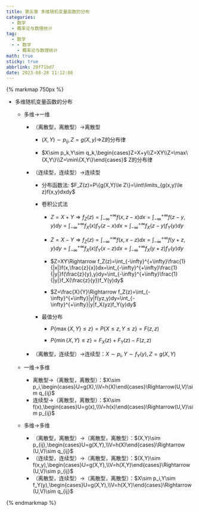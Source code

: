 ```yaml
---
title: 第五章 多维随机变量函数的分布
categories:
  - 数学
  - 概率论与数理统计
tag:
  - 数学
  - - 数学
    - 概率论与数理统计
math: true
sticky: true
abbrlink: 20f71bd7
date: 2023-08-28 11:12:08
---
```


{% markmap 750px %}

- 多维随机变量函数的分布
  - 多维$\to$一维
  
    - （离散型，离散型）$\to$离散型
      - $(X,Y)\sim p_{ij},Z=g(X,y)\Rightarrow$Z的分布律
  
      - $X\sim p_k,Y\sim q_k,\begin{cases}Z=X+y\\Z=XY\\Z=\max\{X,Y\}\\Z=\min\{X,Y\}\end{cases}$ Z的分布律
  
    - （连续型，连续型）$\to$连续型
      - 分布函数法: $F_Z(z)=P\{g(X,Y)\le Z\}=\iint\limits_{g(x,y)\le z}f(x,y)dxdy$
  
      - 卷积公式法
        - $Z=X+Y\Rightarrow f_Z(z)=\int_{-\infty}^{+\infty}f(x,z-x)dx=\int_{-\infty}^{+\infty}f(z-y,y)dy=\int_{-\infty}^{+\infty}f_X(x)f_Y(z-x)dx=\int_{-\infty}^{+\infty}f_X(z-y)f_Y(y)dy$
  
        - $Z=X-Y\Rightarrow f_Z(z)=\int_{-\infty}^{+\infty}f(x,x-z)dx=\int_{-\infty}^{+\infty}f(y+z,y)dy=\int_{-\infty}^{+\infty}f_X(x)f_Y(x-z)dx=\int_{-\infty}^{+\infty}f_X(y+z)f_Y(y)dy$
  
        - $Z=XY\Rightarrow f_Z(z)=\int_{-\infty}^{+\infty}\frac{1}{|x|}f(x,\frac{z}{x})dx=\int_{-\infty}^{+\infty}\frac{1}{|y|}f(\frac{z}{y},y)dy=\int_{-\infty}^{+\infty}\frac{1}{|y|}f_X(\frac{z}{y})f_Y(y)dy$
  
        - $Z=\frac{X}{Y}\Rightarrow f_Z(z)=\int_{-\infty}^{+\infty}|y|f(yz,y)dy=\int_{-\infty}^{+\infty}|y|f_X(yz)f_Y(y)dy$
  
      - 最值分布
        - $P\{\max\{X,Y\}\le z\}=P\{X\le z, Y\le z\}=F(z,z)$
  
        - $P\{\min\{X,Y\}\le z\}=F_X(z)+F_Y(z)-F(z,z)$
  
    - （离散型，连续型）$\to$连续型：$X\sim p_i,Y\sim f_Y(y),Z=g(X,Y)$
  
  - 一维$\to$多维
    - 离散型$\to$（离散型，离散型）：$X\sim p_i,\begin{cases}U=g(X),\\V=h(X)\end{cases}\Rightarrow(U,V)\sim q_{ij}$
    - 连续型$\to$（离散型，离散型）：$X\sim f(x),\begin{cases}U=g(x),\\V=h(x)\end{cases}\Rightarrow(U,V)\sim p_{ij}$
  
  - 多维$\to$多维
    - （离散型，离散型）$\to$（离散型，离散型）：$(X,Y)\sim p_{ij},\begin{cases}U=g(X,Y),\\V=h(X)\end{cases}\Rightarrow (U,V)\sim q_{ij}$
    - （连续型，连续型）$\to$（离散型，离散型）：$(X,Y)\sim f(x,y),\begin{cases}U=g(X,Y),\\V=h(X,Y)\end{cases}\Rightarrow (U,V)\sim p_{ij}$
    - （离散型，连续型）$\to$（离散型，离散型）：$X\sim p_i,Y\sim f_Y(y),\begin{cases}U=g(X,Y),\\V=h(X,Y)\end{cases}\Rightarrow (U,V)\sim q_{ij}$
  

{% endmarkmap %}